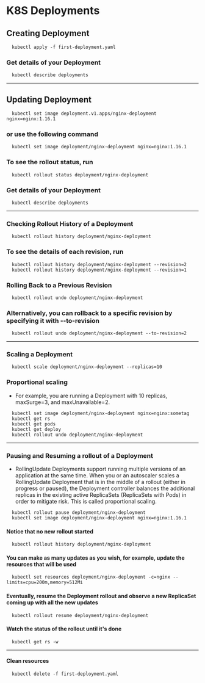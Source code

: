 # K8S Deployments
## Creating Deployment
```  
  kubectl apply -f first-deployment.yaml
```
### Get details of your Deployment
```
  kubectl describe deployments
```
---
## Updating Deployment
```
  kubectl set image deployment.v1.apps/nginx-deployment nginx=nginx:1.16.1
```
### or use the following command
```
  kubectl set image deployment/nginx-deployment nginx=nginx:1.16.1
```

### To see the rollout status, run
```
  kubectl rollout status deployment/nginx-deployment
```

### Get details of your Deployment
```
  kubectl describe deployments
```
---
### Checking Rollout History of a Deployment
```
  kubectl rollout history deployment/nginx-deployment
```

### To see the details of each revision, run
```
  kubectl rollout history deployment/nginx-deployment --revision=2
  kubectl rollout history deployment/nginx-deployment --revision=1
```
### Rolling Back to a Previous Revision
```
  kubectl rollout undo deployment/nginx-deployment
```

### Alternatively, you can rollback to a specific revision by specifying it with --to-revision

```
  kubectl rollout undo deployment/nginx-deployment --to-revision=2
```
---
### Scaling a Deployment
```
  kubectl scale deployment/nginx-deployment --replicas=10
```

### Proportional scaling
- For example, you are running a Deployment with 10 replicas, maxSurge=3, and maxUnavailable=2.


```
  kubectl set image deployment/nginx-deployment nginx=nginx:sometag
  kubectl get rs
  kubectl get pods
  kubectl get deploy
  kubectl rollout undo deployment/nginx-deployment
```
---
### Pausing and Resuming a rollout of a Deployment
- RollingUpdate Deployments support running multiple versions of an application at the same time. When you or an autoscaler scales a RollingUpdate Deployment that is in the middle of a rollout (either in progress or paused), the Deployment controller balances the additional replicas in the existing active ReplicaSets (ReplicaSets with Pods) in order to mitigate risk. This is called proportional scaling.
```
  kubectl rollout pause deployment/nginx-deployment
  kubectl set image deployment/nginx-deployment nginx=nginx:1.16.1
```

#### Notice that no new rollout started
```
  kubectl rollout history deployment/nginx-deployment
```
#### You can make as many updates as you wish, for example, update the resources that will be used

```
  kubectl set resources deployment/nginx-deployment -c=nginx --limits=cpu=200m,memory=512Mi
```

#### Eventually, resume the Deployment rollout and observe a new ReplicaSet coming up with all the new updates
```
  kubectl rollout resume deployment/nginx-deployment
```

#### Watch the status of the rollout until it's done
```
  kubectl get rs -w
```
---
#### Clean resources
```
  kubectl delete -f first-deployment.yaml
```
